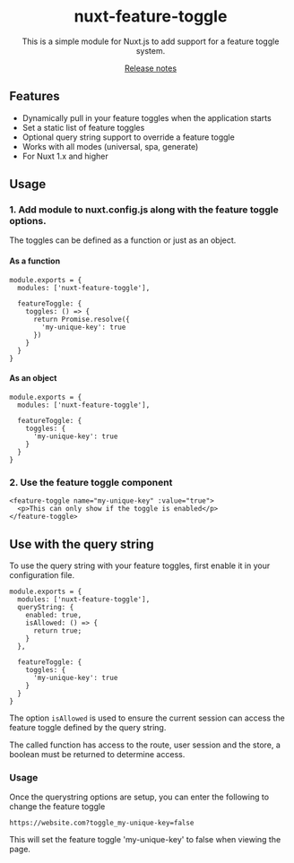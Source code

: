 <h1 align="center">nuxt-feature-toggle</h1>
<p align="center">This is a simple module for Nuxt.js to add support for a feature toggle system.</p>

<p align="center">
  <a href="./CHANGELOG.md">Release notes</a>
</p>

## Features
- Dynamically pull in your feature toggles when the application starts
- Set a static list of feature toggles
- Optional query string support to override a feature toggle
- Works with all modes (universal, spa, generate)
- For Nuxt 1.x and higher

## Usage

### 1. Add module to nuxt.config.js along with the feature toggle options.

The toggles can be defined as a function or just as an object.

#### As a function
```
module.exports = {
  modules: ['nuxt-feature-toggle'],

  featureToggle: {
    toggles: () => {
      return Promise.resolve({
        'my-unique-key': true
      })
    }
  }
}
```

#### As an object
```
module.exports = {
  modules: ['nuxt-feature-toggle'],

  featureToggle: {
    toggles: {
      'my-unique-key': true
    }
  }
}
```

### 2. Use the feature toggle component

```
<feature-toggle name="my-unique-key" :value="true">
  <p>This can only show if the toggle is enabled</p>
</feature-toggle>
```

## Use with the query string

To use the query string with your feature toggles, first enable it in your configuration file.

```
module.exports = {
  modules: ['nuxt-feature-toggle'],
  queryString: {
    enabled: true,
    isAllowed: () => {
      return true;
    }
  },

  featureToggle: {
    toggles: {
      'my-unique-key': true
    }
  }
}
```

The option `isAllowed` is used to ensure the current session can access the feature toggle defined by the query string.

The called function has access to the route, user session and the store, a boolean must be returned to determine access.

### Usage

Once the querystring options are setup, you can enter the following to change the feature toggle

```
https://website.com?toggle_my-unique-key=false
```

This will set the feature toggle 'my-unique-key' to false when viewing the page.